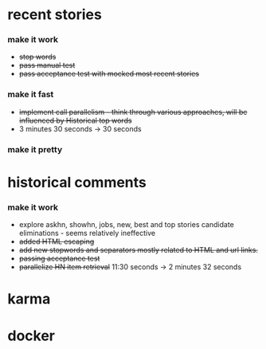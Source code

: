 # recent stories
### make it work
* ~~stop words~~
* ~~pass manual test~~
* ~~pass acceptance test with mocked most recent stories~~
### make it fast
* ~~implement call parallelism - think through various approaches, 
    will be influenced by Historical top words~~
* 3 minutes 30 seconds -> 30 seconds
### make it pretty


# historical comments
### make it work
* explore askhn, showhn, jobs, new, best and top stories candidate eliminations - seems relatively ineffective
* ~~added HTML escaping~~
* ~~add new stopwords and separators mostly related to HTML and url links.~~
* ~~passing acceptance test~~
* ~~parallelize HN item retrieval~~ 11:30 seconds -> 2 minutes 32 seconds


# karma



 

# docker

